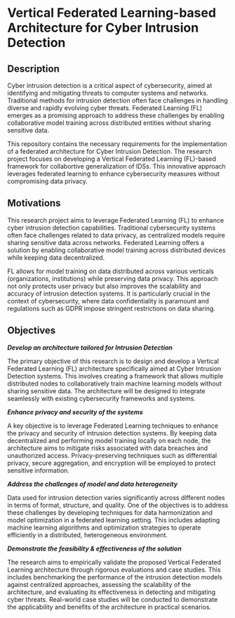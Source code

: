 # Vertical Federated Learning-based Architecture for Cyber Intrusion Detection
## Description
Cyber intrusion detection is a critical aspect of cybersecurity, aimed at identifying and mitigating threats to computer systems and networks. Traditional methods for intrusion detection often face challenges in handling diverse and rapidly evolving cyber threats. Federated Learning (FL) emerges as a promising approach to address these challenges by enabling collaborative model training across distributed entities without sharing sensitive data. 

This repository contains the necessary requirements for the implementation of a federated architecture for Cyber Intrusion Detection. The research project focuses on developing a Vertical Federated Learning (FL)-based framework for collabortive generalization of IDSs. This innovative approach leverages federated learning to enhance cybersecurity measures without compromising data privacy.

## Motivations
This research project aims to leverage Federated Learning (FL) to enhance cyber intrusion detection capabilities. Traditional cybersecurity systems often face challenges related to data privacy, as centralized models require sharing sensitive data across networks. Federated Learning offers a solution by enabling collaborative model training across distributed devices while keeping data decentralized.

FL allows for model training on data distributed across various verticals (organizations, institutions) while preserving data privacy. This approach not only protects user privacy but also improves the scalability and accuracy of intrusion detection systems. It is particularly crucial in the context of cybersecurity, where data confidentiality is paramount and regulations such as GDPR impose stringent restrictions on data sharing.

## Objectives
***Develop an architecture tailored for Intrusion Detection*** 

The primary objective of this research is to design and develop a Vertical Federated Learning (FL) architecture specifically aimed at Cyber Intrusion Detection systems. This involves creating a framework that allows multiple distributed nodes to collaboratively train machine learning models without sharing sensitive data. The architecture will be designed to integrate seamlessly with existing cybersecurity frameworks and systems.

***Enhance privacy and security of the systems***

A key objective is to leverage Federated Learning techniques to enhance the privacy and security of intrusion detection systems. By keeping data decentralized and performing model training locally on each node, the architecture aims to mitigate risks associated with data breaches and unauthorized access. Privacy-preserving techniques such as differential privacy, secure aggregation, and encryption will be employed to protect sensitive information.

***Address the challenges of model and data heterogeneity*** 

Data used for intrusion detection varies significantly across different nodes in terms of format, structure, and quality. One of the objectives is to address these challenges by developing techniques for data harmonization and model optimization in a federated learning setting. This includes adapting machine learning algorithms and optimization strategies to operate efficiently in a distributed, heterogeneous environment.

***Demonstrate the feasibility & effectiveness of the solution***

The research aims to empirically validate the proposed Vertical Federated Learning architecture through rigorous evaluations and case studies. This includes benchmarking the performance of the intrusion detection models against centralized approaches, assessing the scalability of the architecture, and evaluating its effectiveness in detecting and mitigating cyber threats. Real-world case studies will be conducted to demonstrate the applicability and benefits of the architecture in practical scenarios.
